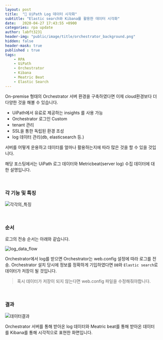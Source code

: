```yaml
---
layout: post
title:  "🚢 UiPath Log 데이터 시각화"
subtitle: "Elastic search와 Kibana를 활용한 데이터 시각화" 
date:   2020-04-27 17:43:55 +0900
categories: rpa update
author: labft3231
header-img: "public/image/title/orchestrator_background.png"
hidden: false
header-mask: true
published : true
tags:
    - RPA
    - UiPath
    - Orchestrator
    - Kibana
    - Meatric Beat
    - Elastic Search
---
```


On-premise 형태의 Orchestrator 서버 환경을 구축하였다면 이제 cloud환경보다 더 다양한 것을 해볼 수 있습니다.
- UiPath에서 유료로 제공하는 insights 를 사용 가능
- Orchestrator 로그인 Custom
- tenant 관리
- SSL을 통한 독립된 환경 조성
- log 데이터 관리(db, elasticsearch 등.)

서버를 어떻게 운용하고 데이터를 얼마나 활용하는지에 따라 많은 것을 할 수 있을 것입니다.

해당 포스팅에서는 UiPath 로그 데이터와 Metricbeat(server log) 수집 데이터에 대한 설명입니다.

<br>

### 각 기능 및 특징

![각각의_특징](https://github.com/labft3231/labft3231.github.io/blob/master/public/posts/monitoring2.JPG?raw=true)

<br>

### 순서
로그의 전송 순서는 아래와 같습니다.

![log_data_flow](https://github.com/labft3231/labft3231.github.io/blob/master/public/posts/monitoring1.JPG?raw=true)

Orchestrator에서 log를 받으면 Orchestrator는 web.config 설정에 따라 로그를 전송.
Orchestrator 설치 당시에 정보를 정확하게 기입하였다면 `DB`와 `Elastic search`로 데이터가 저장이 될 것입니다.
> 혹시 데이터가 저장이 되지 않는다면 web.config 파일을 수정해줘야합니다.



<br>

### 결과

![데이터결과](https://github.com/labft3231/labft3231.github.io/blob/master/public/posts/monitoring3.JPG?raw=true)

Orchestrator 서버를 통해 받아온 log 데이터와 Meatric beat를 통해 받아온 데이터를 Kibana를 통해 시각적으로 표현한 화면입니다.
